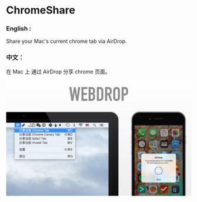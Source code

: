 # ChromeShare
### English : 
Share your Mac's current chrome tab via AirDrop.
### 中文：
在 Mac 上 通过 AirDrop 分享 chrome 页面。  

<img width="1440" alt="img" src="https://github.com/JustinFincher/WebDrop/raw/master/mas.jpg">
